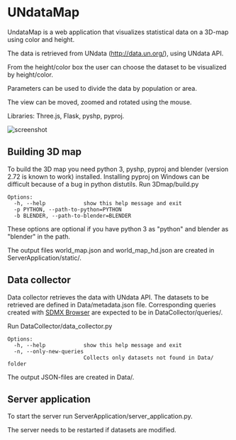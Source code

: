 UNdataMap
=========

UndataMap is a web application that visualizes statistical data on a 3D-map using color and height.

The data is retrieved from UNdata (http://data.un.org/), using UNdata API.

From the height/color box the user can choose the dataset to be visualized by height/color.

Parameters can be used to divide the data by population or area.

The view can be moved, zoomed and rotated using the mouse.

Libraries: Three.js, Flask, pyshp, pyproj.

![screenshot](https://raw.githubusercontent.com/wiki/paanil/UNdataMap/screenshot.png)


Building 3D map
---------------

To build the 3D map you need python 3, pyshp, pyproj and blender (version 2.72 is known to work) installed.
Installing pyproj on Windows can be difficult because of a bug in python distutils.
Run 3Dmap/build.py

```
Options:
  -h, --help            show this help message and exit
  -p PYTHON, --path-to-python=PYTHON
  -b BLENDER, --path-to-blender=BLENDER
```

These options are optional if you have python 3 as "python" and blender as "blender" in the path.

The output files world\_map.json and world\_map\_hd.json are created in ServerApplication/static/.

Data collector
-------------

Data collector retrieves the data with UNdata API.
The datasets to be retrieved are defined in Data/metadata.json file.
Corresponding queries created with [SDMX Browser](http://data.un.org/SdmxBrowser/start) are expected to be in DataCollector/queries/.

Run DataCollector/data_collector.py

```
Options:
  -h, --help            show this help message and exit
  -n, --only-new-queries
                        Collects only datasets not found in Data/ folder
```

The output JSON-files are created in Data/.

Server application
------------------

To start the server run ServerApplication/server_application.py.

The server needs to be restarted if datasets are modified.
